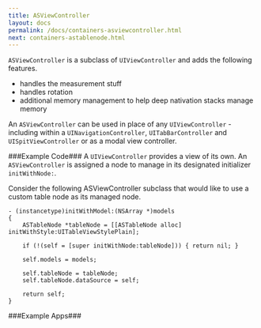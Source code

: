 ```yaml
---
title: ASViewController
layout: docs
permalink: /docs/containers-asviewcontroller.html
next: containers-astablenode.html
---
```


`ASViewController` is a subclass of `UIViewController` and adds the following features.
- handles the measurement stuff
- handles rotation 
- additional memory management to help deep nativation stacks manage memory

An `ASViewController` can be used in place of any `UIViewController` - including within a `UINavigationController`, `UITabBarController` and `UISpitViewController` or as a modal view controller.

###Example Code###
A `UIViewController` provides a view of its own. An `ASViewController` is assigned a node to manage in its designated initializer `initWithNode:`. 

Consider the following ASViewController subclass that would like to use a custom table node as its managed node.

```
- (instancetype)initWithModel:(NSArray *)models
{
    ASTableNode *tableNode = [[ASTableNode alloc] initWithStyle:UITableViewStylePlain];

    if (!(self = [super initWithNode:tableNode])) { return nil; }

    self.models = models;
    
    self.tableNode = tableNode;
    self.tableNode.dataSource = self;
    
    return self;
}
```

###Example Apps###




